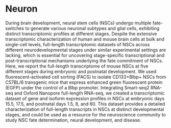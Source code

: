 # Neuron
During brain development, neural stem cells (NSCs) undergo multiple fate-switches to generate various neuronal subtypes and glial cells, exhibiting distinct transcriptomic profiles at different stages. Despite the extensive transcriptomic characterization of human and mouse brain cells at bulk and single-cell levels, full-length transcriptomic datasets of NSCs across different neurodevelopmental stages under similar experimental settings are lacking, which is essential for uncovering stage-specific transcriptional and post-transcriptional mechanisms underlying the fate commitment of NSCs. Here, we report the full-length transcriptome of mouse NSCs at five different stages during embryonic and postnatal development. We used fluorescent-activated cell sorting (FACS) to isolate CD133+Blbp+ NSCs from C57BL/6 transgenic mice that express enhanced green fluorescent protein (EGFP) under the control of a Blbp promoter. Integrating Smart-seq2 RNA-seq and Oxford Nanopore full-length RNA-seq, we created a transcriptomic dataset of gene and isoform expression profiles in NSCs at embryonic days 15.5, 17.5, and postnatal days 1.5, 8, and 60. This dataset provides a detailed characterization of full-length transcripts in NSCs at distinct developmental stages, and could be used as a resource for the neuroscience community to study NSC fate determination, neural development, and disease.
